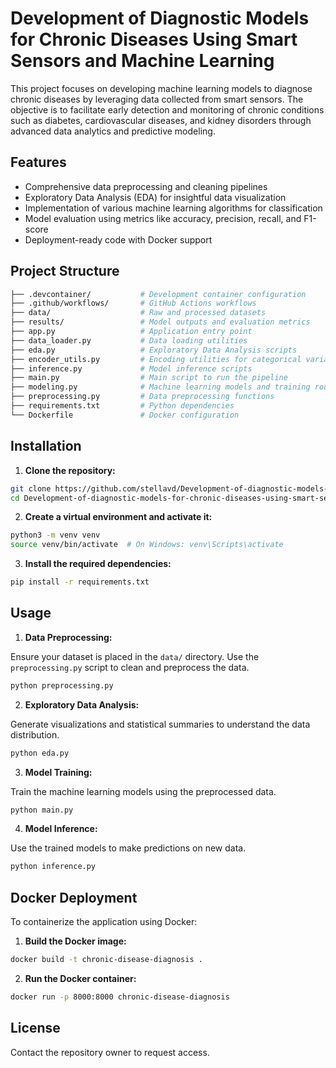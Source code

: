 # Development of Diagnostic Models for Chronic Diseases Using Smart Sensors and Machine Learning

This project focuses on developing machine learning models to diagnose chronic diseases by leveraging data collected from smart sensors. The objective is to facilitate early detection and monitoring of chronic conditions such as diabetes, cardiovascular diseases, and kidney disorders through advanced data analytics and predictive modeling.

## Features

- Comprehensive data preprocessing and cleaning pipelines  
- Exploratory Data Analysis (EDA) for insightful data visualization  
- Implementation of various machine learning algorithms for classification  
- Model evaluation using metrics like accuracy, precision, recall, and F1-score  
- Deployment-ready code with Docker support  

## Project Structure

```bash
├── .devcontainer/           # Development container configuration
├── .github/workflows/       # GitHub Actions workflows
├── data/                    # Raw and processed datasets
├── results/                 # Model outputs and evaluation metrics
├── app.py                   # Application entry point
├── data_loader.py           # Data loading utilities
├── eda.py                   # Exploratory Data Analysis scripts
├── encoder_utils.py         # Encoding utilities for categorical variables
├── inference.py             # Model inference scripts
├── main.py                  # Main script to run the pipeline
├── modeling.py              # Machine learning models and training routines
├── preprocessing.py         # Data preprocessing functions
├── requirements.txt         # Python dependencies
└── Dockerfile               # Docker configuration
````

## Installation

1. **Clone the repository:**

```bash
git clone https://github.com/stellavd/Development-of-diagnostic-models-for-chronic-diseases-using-smart-sensors-and-ML.git
cd Development-of-diagnostic-models-for-chronic-diseases-using-smart-sensors-and-ML
```

2. **Create a virtual environment and activate it:**

```bash
python3 -m venv venv
source venv/bin/activate  # On Windows: venv\Scripts\activate
```

3. **Install the required dependencies:**

```bash
pip install -r requirements.txt
```

## Usage

1. **Data Preprocessing:**

Ensure your dataset is placed in the `data/` directory. Use the `preprocessing.py` script to clean and preprocess the data.

```bash
python preprocessing.py
```

2. **Exploratory Data Analysis:**

Generate visualizations and statistical summaries to understand the data distribution.

```bash
python eda.py
```

3. **Model Training:**

Train the machine learning models using the preprocessed data.

```bash
python main.py
```

4. **Model Inference:**

Use the trained models to make predictions on new data.

```bash
python inference.py
```

## Docker Deployment

To containerize the application using Docker:

1. **Build the Docker image:**

```bash
docker build -t chronic-disease-diagnosis .
```

2. **Run the Docker container:**

```bash
docker run -p 8000:8000 chronic-disease-diagnosis
```

## License

Contact the repository owner to request access.

